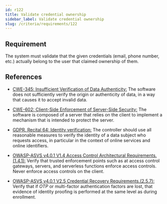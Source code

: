 ```yaml
---
id: r122
title: Validate credential ownership
sidebar_label: Validate credential ownership
slug: /criteria/requirements/122
---
```


## Requirement

The system must validate
that the given credentials (email, phone number, etc.)
actually belong to the user
that claimed ownership of them.

## References

- [CWE-345: Insufficient Verification of Data Authenticity:](https://cwe.mitre.org/data/definitions/345.html)
  The software does not sufficiently verify
  the origin or authenticity of data,
  in a way that causes it
  to accept invalid data.

- [CWE-602: Client-Side Enforcement of Server-Side Security:](https://cwe.mitre.org/data/definitions/602.html)
  The software is composed of a server
  that relies on the client
  to implement a mechanism that is intended
  to protect the server.

- [GDPR. Recital 64: Identity verification:](https://gdpr-info.eu/recitals/no-64/)
  The controller should use all reasonable measures
  to verify the identity of a data subject
  who requests access,
  in particular in the context
  of online services
  and online identifiers.

- [OWASP-ASVS v4.0.1 V1.4 Access Control Architectural Requirements.(1.4.1):](https://owasp.org/www-pdf-archive/OWASP_Application_Security_Verification_Standard_4.0-en.pdf)
  Verify that trusted enforcement points
  such as at access control gateways,
  servers, and serverless functions
  enforce access controls.
  Never enforce access controls on the client.

- [OWASP-ASVS v4.0.1 V2.5 Credential Recovery Requirements.(2.5.7):](https://owasp.org/www-pdf-archive/OWASP_Application_Security_Verification_Standard_4.0-en.pdf)
  Verify that if *OTP*
  or multi-factor authentication factors are lost,
  that evidence of identity proofing
  is performed at the same level
  as during enrollment.
